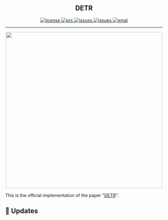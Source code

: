 <h2 align="center">DETR</h2>
<p align="center">
<a href="https://github.com/FanglinLiu1/F-DETR/LICENSE">
        <img alt="license" src="https://img.shields.io/github/license/FanglinLiu1/F-DETR">
    </a>
    <a href="https://github.com/FanglinLiu1/F-DETR/pulls">
        <img alt="prs" src="https://img.shields.io/github/issues-pr/FanglinLiu1/F-DETR">
    </a>
    <a href="https://github.com/FanglinLiu1/F-DETR/issues">
        <img alt="issues" src="https://img.shields.io/github/issues/FanglinLiu1/F-DETR?color=pink">
    </a>
    <a href="https://github.com/FanglinLiu1/F-DETR">
        <img alt="issues" src="https://img.shields.io/github/stars/FanglinLiu1/F-DETR">
    </a>
    <a href="mailto: 15265209278@163.com">
        <img alt="emal" src="https://img.shields.io/badge/contact_me-email-yellow">
    </a>
</p>

---

<div align="center">
  <img src="https://github.com/FanglinLiu1/F-DETR/assets/77494834/0e" width=500 >
</div>




This is the official implementation of the paper "[DETR](https://)".


## 🚀 Updates

